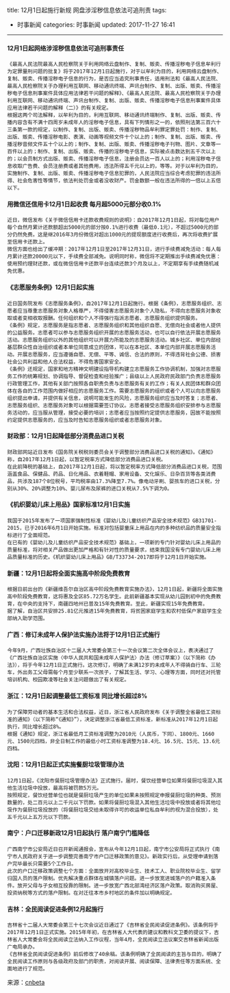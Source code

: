 title: 12月1日起施行新规 网盘涉淫秽信息依法可追刑责
tags:
  - 时事新闻
categories: 时事新闻
updated: 2017-11-27 16:41
---
#### 12月1日起网络涉淫秽信息依法可追刑事责任
    《最高人民法院最高人民检察院关于利用网络云盘制作、复制、贩卖、传播淫秽电子信息牟利行为定罪量刑问题的批复》将于2017年12月1日起施行，对于以牟利为目的，利用网络云盘制作、复制、贩卖、传播淫秽电子信息的行为，是否应当追究刑事责任，适用刑法和《最高人民法院、最高人民检察院关于办理利用互联网、移动通讯终端、声讯台制作、复制、出版、贩卖、传播淫秽电子信息刑事案件具体应用法律若干问题的解释》、《最高人民法院、最高人民检察院关于办理利用互联网、移动通讯终端、声讯台制作、复制、出版、贩卖、传播淫秽电子信息刑事案件具体应用法律若干问题的解释（二）》的有关规定。
    根据这两个司法解释，以牟利为目的，利用互联网、移动通讯终端制作、复制、出版、贩卖、传播内容含有不满十四周岁未成年人的淫秽电子信息，具有下列情形之一的，依照刑法第三百六十三条第一款的规定，以制作、复制、出版、贩卖、传播淫秽物品牟利罪定罪处罚：制作、复制、出版、贩卖、传播淫秽电影、表演、动画等视频文件十个以上的；制作、复制、出版、贩卖、传播淫秽音频文件五十个以上的；制作、复制、出版、贩卖、传播淫秽电子刊物、图片、文章等一百件以上的；制作、复制、出版、贩卖、传播的淫秽电子信息，实际被点击数达到五千次以上的；以会员制方式出版、贩卖、传播淫秽电子信息，注册会员达一百人以上的；利用淫秽电子信息收取广告费、会员注册费或者其他费用，违法所得五千元以上的，等等。对于以牟利为目的，实施制作、复制、出版、贩卖、传播淫秽电子信息犯罪的，人民法院应当综合考虑犯罪的违法所得、社会危害性等情节，依法判处罚金或者没收财产。罚金数额一般在违法所得的一倍以上五倍以下。

#### 用微信还信用卡12月1日起收费 每月超5000元部分收0.1%
    近日，微信发布《关于微信信用卡还款收费规则的说明》：自2017年12月1日起，将对每位用户每个自然月累计还款额超出5000元的部分按0.1%进行收费（最低0.1元），不超过5000元的部分仍然免费。这是继2016年3月份微信对超出1000元的提现额度进行收费后，再次将收费扩展至信用卡还款上。
    微信方面也给出了缓冲期：2017年12月1日至2017年12月31日，进行手续费减免活动：每人每月累计还款20000元以下，手续费全部减免。说明同时称，微信将不定期推出手续费减免优惠：使用预约理财还款，或在微信信用卡还款平台连续还款3个月及以上，不定期享有手续费随机减免优惠。

#### 《志愿服务条例》12月1日起实施
    近日国务院发布《志愿服务条例》，自2017年12月1日起施行。根据《条例》，志愿服务组织、志愿者应当尊重志愿服务对象人格尊严，不得侵害志愿服务对象个人隐私，不得向志愿服务对象收取或者变相收取报酬。任何组织和个人不得强行指派志愿者、志愿服务组织提供服务。
    《条例》规定，志愿服务是指志愿者、志愿服务组织和其他组织自愿、无偿向社会或者他人提供的公益服务。志愿者可以参与志愿服务组织开展的志愿服务活动，也可以自行依法开展志愿服务活动。志愿服务组织以外的其他组织可以开展力所能及的志愿服务活动。城乡社区、单位内部经基层群众性自治组织或者本单位同意成立的团体，可以在本社区、本单位内部开展志愿服务活动。开展志愿服务，应当遵循自愿、无偿、平等、诚信、合法的原则，不得违背社会公德、损害社会公共利益和他人合法权益，不得危害国家安全。
    《条例》还规定，国家和地方精神文明建设指导机构建立志愿服务工作协调机制，加强对志愿服务工作的统筹规划、协调指导、督促检查和经验推广；县级以上人民政府民政部门负责志愿服务行政管理工作，其他有关部门按照各自职责负责与志愿服务有关的工作；有关人民团体和群众团体在各自的工作范围内做好相应的志愿服务工作。需要志愿服务的组织或者个人可以向志愿服务组织提出申请，并提供有关信息，说明可能发生的风险，志愿服务组织应当及时答复；志愿者、志愿服务组织、志愿服务对象可以根据需要签订协议。志愿者接受志愿服务组织安排参与志愿服务活动的，应当服从管理，接受必要的培训；志愿者应当按照约定提供志愿服务，因故不能按照约定提供志愿服务的，应当及时告知志愿服务组织或者志愿服务对象。

#### 财政部：12月1日起降低部分消费品进口关税
    财政部网站近日发布《国务院关税税则委员会关于调整部分消费品进口关税的通知》。《通知》称，自2017年12月1日起，以暂定税率方式降低部分消费品进口关税。
    在此前降税的基础上，自2017年12月1日起，将以暂定税率方式降低部分消费品进口关税，范围涵盖食品、保健品、药品、日化用品、衣着鞋帽、家用设备、文化娱乐、日杂百货等各类消费品，共涉及187个8位税号，平均税率由17.3%降至7.7%。像电动牙刷、婴孩车的进口关税，分别从30%、20%调整为10%、婴儿尿布及尿裤的进口关税从7.5%下调为0。

#### 《机织婴幼儿床上用品》国家标准12月1日实施
    我国于2015年发布了一项国家强制性标准《婴幼儿及儿童纺织产品安全技术规范》GB31701-2015，已于2016年6月1日开始实施。标准对包括婴童床上用品在内的多种纺织品的质量安全指标进行了全面规范。
    在已有的《婴幼儿及儿童纺织产品安全技术规范》基础上，一项新的专门针对婴幼儿床上用品的质量标准，将对相关产品做出更加严格和有针对性的质量要求，结束我国没有专门婴幼儿床上用品质量标准的历史。《机织婴幼儿床上用品》GB/T33734-2017即将于12月1日开始实施。

#### 新疆：12月1日起将全面实施高中阶段免费教育
    根据日前出台的《新疆维吾尔自治区高中阶段免费教育实施办法》，12月1日起，新疆将全面实施高中阶段免费教育，这将惠及全区85.72万名学生。此前新疆基本实现从幼儿园到初中的免费教育，在中央的支持下，南疆四地州已普及15年免费教育。至此，新疆实现15年免费教育。
    据了解，自治区共安排25.81亿元推进15年免费教育，将贫困家庭学生和农村低保户家庭学生全部纳入助学范围。

#### 广西：修订未成年人保护法实施办法将于12月1日正式施行
    今年9月，广西壮族自治区十二届人大常委会第三十一次会议第二次全体会议上，表决通过了《广西壮族自治区实施〈中华人民共和国未成年人保护法〉办法（修订草案）》（以下简称《办法》），将于今年12月1日正式施行。这次修订，明确了未满12岁的未成年人不得骑自行车、三轮车，外出务工父母需每个月至少联系一次孩子，了解其生活、学习、心理等方面，同时还对托管培训机构、校园欺凌等社会关注问题做出了有关规定。

#### 浙江：12月1日起调整最低工资标准 同比增长超过8%
    为了保障劳动者的基本生活和合法权益，近日，浙江省人民政府发布《关于调整全省最低工资标准的通知》（以下简称“《通知》”），决定调整浙江省最低工资标准，新标准从2017年12月1日起执行，同比增长超过8%。
    根据《通知》规定，浙江省最低月工资标准调整为2010元（人民币，下同）、1800元、1660元、1500元四档，非全日制工作的最低小时工资标准调整为18.4元、16.5元、15元、13.6元四档。

#### 沈阳：12月1日起正式实施餐厨垃圾管理办法
    12月1日起，《沈阳市餐厨垃圾管理办法》正式施行。届时，餐饮经营单位如果将餐厨垃圾混入其他生活垃圾中投放，最高将被罚款5万元。
    按照规定，餐饮经营单位也就是餐厨垃圾产生的单位如果未按照规定申报餐厨垃圾的种类、预测数量的，处二百元以上二千元以下罚款。如果将餐厨垃圾混入其他生活垃圾中投放或者将其他垃圾作为餐厨垃圾投放的（将餐厨垃圾交给未取得许可的收运单位私自牟利的视为混合投放），处五千元以上五万元以下罚款。

#### 南宁：户口迁移新政12月1日起执行 落户南宁门槛降低
    广西南宁市公安局近日召开新闻通报会，宣布从今年12月1日起，南宁市公安局将正式执行《南宁市人民政府关于进一步调整完善南宁市户口迁移政策的意见》。新政实行后，从受理申请到落户完毕最长只需要5个工作日。
    此次的户口迁移政策调整七个方面：全面放开对高校毕业生、技术工人、职业院校毕业生、留学归国人员的落户限制。优先解决重点群体在城镇落户问题。进一步放宽进城落户的户籍准入条件。放开父母与子女相互投靠的限制。进一步放宽广西北部湾经济区落户政策。取消购买房屋、投资纳税等方式的落户限制。在对迁往本市乡村地区的条件加以明确规定。

#### 吉林：全民阅读促进条例12月起施行
    吉林省十二届人大常委会第三十七次会议近日通过了《吉林省全民阅读促进条例》。该条例将于2017年12月1日正式实施。2015年年初，在吉林省人大代表的建议和教科文卫委的提议下，吉林省人大常委会将全民阅读立法纳入工作议程，当年4月，全民阅读立法议案交吉林省新闻出版广电局承办。
    《吉林省全民阅读促进条例》前后修改了40余稿。该条例明确了全民阅读的主旨与目的，明确了全民阅读工作原则与各级政府及部门的职责，对阅读开展、阅读保障、法律责任等方面系统、全面地进行了规范。

来源：[cnbeta]

[cnbeta]:http://www.cnbeta.com/articles/tech/674097.htm
